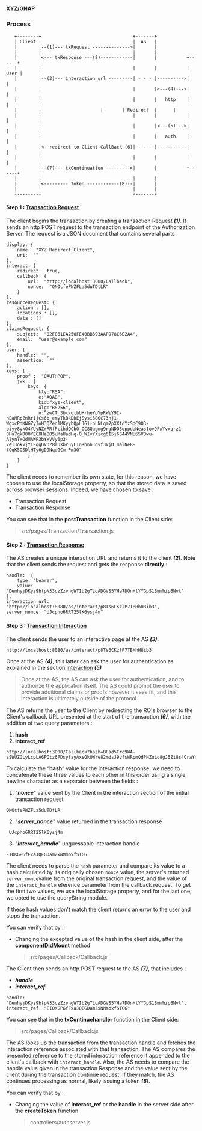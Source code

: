  #### XYZ/GNAP

 ### Process

```
   +--------+                                  +-------+
   | Client |                                  |  AS   |
   |        |--(1)--- txRequest -------------->|       |
   |        |                                  |       |
   |        |<--- txResponse ---(2)------------|       |           +------+
   |        |                                  |       |           | User |
   |        |--(3)--- interaction_url ---------| - - - |---------->|      |
   |        |                                  |       |<---(4)--->|      |
   |        |                                  |       |   http    |      |  
   |        |				       |       | Redirect  |      |
   |        |                                  |       |           |      |
   |        |                                  |       |<---(5)--->|      |
   |        |                                  |       |   auth    |      |
   |        |<- redirect to Client CallBack (6)| - - - |-----------|      |
   |        |                                  |       |           |      |
   |        |--(7)--- txContinuation --------->|       |           +------+
   |        |                                  |       |
   |        |<--------- Token ------------(8)--|       |
   |        |                                  |       |
   +--------+                                  +-------+   
```

#### Step 1 : [Transaction Request](https://oauth.xyz/transactionrequest/)
The client begins the transaction by creating a transaction Request ***(1)***. It sends an http POST request to the transaction endpoint of the Authorization Server. The request is a JSON document that contains several parts :
```
display: {
	name:  "XYZ Redirect Client",
	uri:  ""
},
interact: {
	redirect:  true,
	callback: {
		uri:  "http://localhost:3000/Callback",
		nonce:  "QNOcfePWZFLa5duTDtLR"
	}
},
resourceRequest: {
	action : [],
	locations : [],
	data : []
},
claimsRequest: {
	subject:  "02F861EA250FE40BB393AAF978C6E2A4",
	email:  "user@example.com"
},
user: {
	handle:  "",
	assertion:  ""
},
keys: {
	proof :  "OAUTHPOP",
	jwk : {
		keys: {
			kty:"RSA",
			e:"AQAB",
			kid:"xyz-client",
			alg:"RS256",
			n:"zwCT_3bx-glbbHrheYpYpRWiY9I-nEaMRpZnRrIjCs6b_emyTkBkDDEjSysi38OC73hj1-WgxcPdKNGZyIoH3QZen1MKyyhQpLJG1-oLNLqm7pXXtdYzSdC9O3-oiyy8ykO4YUyNZrRRfPcihdQCbO_OC8Qugmg9rgNDOSqppdaNeas1ov9PxYvxqrz1-8Ha7gkD00YECXHaB05uMaUadHq-O_WIvYXicg6I5j6S44VNU65VBwu-AlynTxQdMAWP3bYxVVy6p3-7eTJokvjYTFqgDVDZ8lUXbr5yCTnRhnhJgvf3VjD_malNe8-tOqK5OSDlHTy6gD9NqdGCm-Pm3Q"
		}
	}
}
```
The client needs to remember its own state, for this reason, we have chosen to use the localStorage property, so that the stored data is saved across browser sessions. Indeed, we have chosen to save :

 - Transaction Request
 - Transaction Response 

You can see that in the **postTransaction** function in the Client side: 

> src/pages/Transaction/Transaction.js  
 
#### Step 2 : [Transaction Response](https://oauth.xyz/transactionresponse/)
The AS creates a unique interaction URL and returns it to the client ***(2)***. Note that the client sends the request and gets the response **directly** : 
```
handle:  { 
	type: "bearer",
	value: "DemhyjDKyz9bfpN33czZzvngWTIb2gTLqADGVS5YHa7DOnHlYYGpS1BmmhipBNvt"
},
interaction_url: "http://localhost:8080/as/interact/p8Ts6CKzlP7TBHhH8ib3",
server_nonce: "UJcpho6RRT25lK6ysj4m"
```
#### Step 3 : [Transaction Interaction](https://oauth.xyz/interaction/) 
The client sends the user to an interactive page at the AS ***(3)***. 
```
http://localhost:8080/as/interact/p8Ts6CKzlP7TBHhH8ib3
```
Once at the AS ***(4)***, this latter can ask the user for authentication as explained in the section [interaction](https://oauth.xyz/interaction/) ***(5)*** 
>Once at the AS, the AS can ask the user for authentication, and to authorize the application itself. The AS could prompt the user to provide additional claims or proofs however it sees fit, and this interaction is ultimately outside of the protocol.

The AS returns the user to the Client by redirecting the RO's browser to the Client's callback URL presented at the start of the transaction ***(6)***, with the addition of two query parameters :
 1. **hash**
 2. **interact_ref**

```
http://localhost:3000/Callback?hash=BFad5Crc9WA-zSWUZGLyLcpLA6POtz6PDsyfayAxsQkQWre82mdsJ9vfsWRpmQdPHZuLo8gJ5Zi8s4CraYn7Fg&interact=EIOKGP6fFxaJQEGDamZxNMmbxfSTGG
```
To calculate the “**hash**” value for the interaction response, we need to concatenate these three values to each other in this order using a single newline character as a separator between the fields : 

 1. "***nonce***" value sent by the Client in the interaction section of the initial transaction request
```
QNOcfePWZFLa5duTDtLR
```
 2. "***server_nonce***" value returned in the transaction response
```
 UJcpho6RRT25lK6ysj4m
 ```
 3. "***interact_handle***" unguessable interaction handle 
```
EIOKGP6fFxaJQEGDamZxNMmbxfSTGG
```
The client needs to parse the `hash` parameter and compare its value to a hash calculated by its originally chosen `nonce` value, the server's returned `server_nonce`value from the original transaction request, and the value of the `interact_handle`reference parameter from the callback request. To get the first two values, we use the  localStorage property, and for the last one, we opted to use the queryString module. 

If these hash values don't match the client returns an error to the user and stops the transaction. 

You can verify that by :

- Changing the excepted value of the hash in the client side, after the **componentDidMount** method 
	> src/pages/Callback/Callback.js  

The Client then sends an http POST request to the AS ***(7)***, that includes :
-   ***handle***
-   ***interact_ref***
```
handle: "DemhyjDKyz9bfpN33czZzvngWTIb2gTLqADGVS5YHa7DOnHlYYGpS1BmmhipBNvt",
interact_ref: "EIOKGP6fFxaJQEGDamZxNMmbxfSTGG"
```
You can see that in the **txContinuehandler** function in the Client side: 

> src/pages/Callback/Callback.js  
 
The AS looks up the transaction from the transaction handle and fetches the interaction reference associated with that transaction. The AS compares the presented reference to the stored interaction reference it appended to the client's callback with `interact_handle`. Also, the AS needs to compare the handle value given in the transaction Response and the value sent by the client during the transaction continue request. If they match, the AS continues processing as normal, likely issuing a token ***(8)***. 

You can verify that by :

- Changing the value of **interact_ref** or the **handle** in the server side after the **createToken** function 
	> controllers/authserver.js
